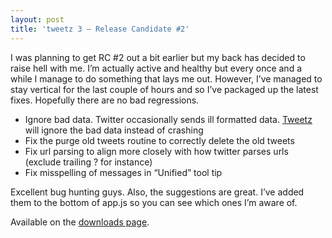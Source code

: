 ```yaml
---
layout: post
title: 'tweetz 3 – Release Candidate #2'
---
```

I was planning to get RC #2 out a bit earlier but my back has decided to raise hell with me. I’m actually active and healthy but every once and a while I manage to do something that lays me out. However, I’ve managed to stay vertical for the last couple of hours and so I’ve packaged up the latest fixes. Hopefully there are no bad regressions.

  * Ignore bad data. Twitter occasionally sends ill formatted data. [Tweetz](/tweetz) will ignore the bad data instead of crashing
  * Fix the purge old tweets routine to correctly delete the old tweets
  * Fix url parsing to align more closely with how twitter parses urls (exclude trailing ? for instance)
  * Fix misspelling of messages in “Unified” tool tip

Excellent bug hunting guys. Also, the suggestions are great. I’ve added them to the bottom of app.js so you can see which ones I’m aware of.

Available on the [downloads page](/downloads).
